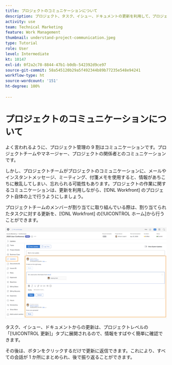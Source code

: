 ```yaml
---
title: プロジェクトのコミュニケーションについて
description: プロジェクト、タスク、イシュー、ドキュメントの更新を利用して、プロジェクトの作業について伝える方法を説明します。それから、 [!DNL  Workfront] の既存の更新を確認します。
activity: use
team: Technical Marketing
feature: Work Management
thumbnail: understand-project-communication.jpeg
type: Tutorial
role: User
level: Intermediate
kt: 10147
exl-id: 0f2a2c78-8844-47b1-b0db-542392d9ce97
source-git-commit: 58a545120b29a5f492344b89b77235e548e94241
workflow-type: ht
source-wordcount: '151'
ht-degree: 100%

---
```


# プロジェクトのコミュニケーションについて

よく言われるように、プロジェクト管理の 9 割はコミュニケーションです。プロジェクトチームやマネージャー、プロジェクトの関係者とのコミュニケーションです。

しかし、プロジェクトチームがプロジェクトのコミュニケーションに、メールやインスタントメッセージ、ミーティング、付箋メモを使用すると、情報があちこちに散乱してしまい、忘れられる可能性もあります。プロジェクトの作業に関するコミュニケーションは、更新を利用しながら、[!DNL Workfront] のプロジェクト自体の上で行うようにしましょう。

プロジェクトチームのメンバーが割り当てに取り組んでいる際は、割り当てられたタスクに対する更新を、[!DNL Workfront] の[!UICONTROL ホーム]から行うことができます。

![プロジェクトの「更新」セクション](assets/planner-fund-project-communication.png)

タスク、イシュー、ドキュメントからの更新は、プロジェクトレベルの「[!UICONTROL 更新]」タブに展開されるので、情報をすばやく簡単に確認できます。

その後は、ボタンをクリックするだけで更新に返信できます。これにより、すべての会話が 1 か所にまとめられ、後で振り返ることができます。

<!---
learn more urls
Communicate about work in Home
Subscribe to items in Workfront
Update work
--->

